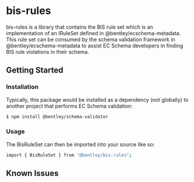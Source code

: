 ﻿# bis-rules

bis-rules is a library that contains the BIS rule set which is an implementation of an IRuleSet defined in @bentley/ecschema-metadata.  This rule set
can be consumed by the schema validation framework in @bentley/ecschema-metadata to assist EC Schema developers in finding BIS rule violations in their
schema.

## Getting Started

### Installation

Typically, this package would be installed as a dependency (not globally) to another project that performs EC Schema validation:

```sh
$ npm install @bentley/schema-validator
```

### Usage

The BisRuleSet can then be imported into your source like so:

```sh
import { BisRuleSet } from "@bentley/bis-rules";
```

## Known Issues
